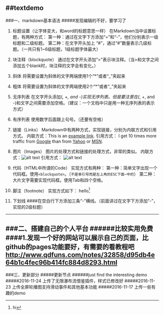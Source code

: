 ##textdemo
---
###一、markdown基本语法
#####发现编辑的不好，要学习了
1. 标题设置（让字体变大，和word的标题意思一样）
在Markdown当中设置标题，有两种方式：
第一种：通过在文字下方添加“=”和“-”，他们分别表示一级标题和二级标题。
第二种：在文字开头加上 “#”，通过“#”数量表示几级标题。（一共只有1~6级标题，1级标题字体最大）

2. 块注释（blockquote）
通过在文字开头添加“>”表示块注释。（当>和文字之间添加五个blank时，块注释的文字会有变化。）

3. 斜体
将需要设置为斜体的文字两端使用1个“*”或者“_”夹起来

4. 粗体
将需要设置为斜体的文字两端使用2个“*”或者“_”夹起来

5. 无序列表
在文字开头添加(*, +, and -)实现无序列表。但是要注意在(*, +, and -)和文字之间需要添加空格。（建议：一个文档中只是用一种无序列表的表示方式）

6. 有序列表
使用数字后面跟上句号。（还要有空格）

7. 链接（Links）
Markdown中有两种方式，实现链接，分别为内联方式和引用方式。
内联方式：This is an [example link](http://example.com/).
引用方式：
I get 10 times more traffic from [Google][1] than from [Yahoo][2] or [MSN][3].  

[1]: http://google.com/        "Google" 
[2]: http://search.yahoo.com/  "Yahoo Search" 
[3]: http://search.msn.com/    "MSN Search"
 

8. 图片（Images）
图片的处理方式和链接的处理方式，非常的类似。
内联方式：![alt text](/path/to/img.jpg "Title")
引用方式：
![alt text][id] 

[id]: /path/to/img.jpg "Title"

9. 代码（HTML中所谓的Code）
实现方式有两种：
第一种：简单文字出现一个代码框。使用`<blockquote>`。（`不是单引号而是左上角的ESC下面~中的`）
第二种：大片文字需要实现代码框。使用Tab和四个空格。

10. 脚注（footnote）
实现方式如下：
hello[^hello]


[^hello]: hi

11. 下划线
####在空白行下方添加三条“-”横线。（前面讲过在文字下方添加“-”，实现的2级标题）
---
###二、搭建自己的个人平台
######比较实用免费
####1.发现一个好的网站可以展示自己的页面，比github的pages功能要好，有需要的看教程吧   http://www.qdfuns.com/notes/32858/d95db4e64b1c4fec96b414fc884d8293.html
---
###三、更新部分
#####更新节点
######just find the interesting demo 
#####2016-11-24 上传了无限瀑布流借鉴插件，样式已修改好
#####2016-11-23 上传全屏轮播图支持滑动事件和其他基本功能
#####2016-11-17 上传一些有趣的demo
